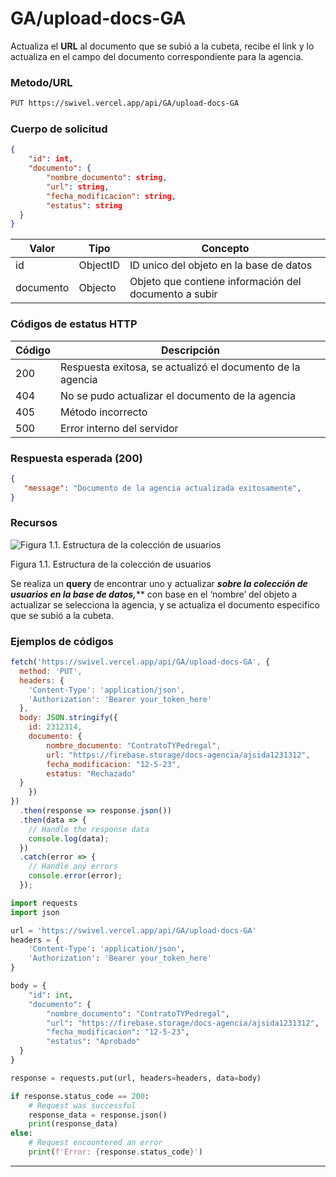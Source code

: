 # GA/upload-docs-GA

Actualiza el ****URL**** al documento que se subió a la cubeta, recibe el link y lo actualiza en el campo del documento correspondiente para la agencia.

### Metodo/URL

```xml
PUT https://swivel.vercel.app/api/GA/upload-docs-GA
```

### Cuerpo de solicitud

```json
{
	"id": int,
	"documento": {
		"nombre_documento": string,
		"url": string,
		"fecha_modificacion": string,
		"estatus": string
  }
} 
```

| Valor | Tipo | Concepto |
| --- | --- | --- |
| id | ObjectID | ID unico del objeto en la base de datos |
| documento |  Objecto | Objeto que contiene información del documento a subir |

### Códigos de estatus HTTP

| Código  | Descripción  |
| --- | --- |
| 200 | Respuesta exitosa, se actualizó el documento de la agencia |
| 404 | No se pudo actualizar el documento de la agencia |
| 405 | Método incorrecto |
| 500 | Error interno del servidor |

### Respuesta esperada (200)

```json
{
   "message": "Documento de la agencia actualizada exitosamente",
}
```

### Recursos

![Figura 1.1. Estructura de la colección de usuarios](../../Flujo%20de%20gestio%CC%81n%20de%20grupo%20automotriz%205686f42e81f5432595251ef3d8ff17d3/2%20Administracio%CC%81n%20de%20agencias%203e57792a996b491c98690212761a4d56/Base_de_Datos_-_MongoDesnormalizado.png)

Figura 1.1. Estructura de la colección de usuarios

Se realiza un ******query****** de encontrar uno y actualizar ************sobre la colección de usuarios en la base de datos*******,******* con base en el ‘nombre’ del objeto a actualizar se selecciona la agencia, y se actualiza el documento especifico que se subió a la cubeta.

### Ejemplos de códigos

```jsx
fetch('https://swivel.vercel.app/api/GA/upload-docs-GA', {
  method: 'PUT',
  headers: {
    'Content-Type': 'application/json',
    'Authorization': 'Bearer your_token_here'
  },
  body: JSON.stringify({
	id: 2312314,
	documento: {
		nombre_documento: "ContratoTYPedregal",
		url: "https://firebase.storage/docs-agencia/ajsida1231312",
		fecha_modificacion: "12-5-23",
		estatus: "Rechazado"
  }
	})
})
  .then(response => response.json())
  .then(data => {
    // Handle the response data
    console.log(data);
  })
  .catch(error => {
    // Handle any errors
    console.error(error);
  });
```

```python
import requests
import json

url = 'https://swivel.vercel.app/api/GA/upload-docs-GA'
headers = {
    'Content-Type': 'application/json',
    'Authorization': 'Bearer your_token_here'
}

body = {
	"id": int,
	"documento": {
		"nombre_documento": "ContratoTYPedregal",
		"url": "https://firebase.storage/docs-agencia/ajsida1231312",
		"fecha_modificacion": "12-5-23",
		"estatus": "Aprobado"
  }
} 

response = requests.put(url, headers=headers, data=body)

if response.status_code == 200:
    # Request was successful
    response_data = response.json()
    print(response_data)
else:
    # Request encountered an error
    print(f'Error: {response.status_code}')
```

---